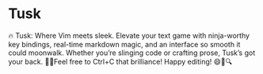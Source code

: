 # Tusk
🔥 Tusk: Where Vim meets sleek. Elevate your text game with ninja-worthy key bindings, real-time markdown magic, and an interface so smooth it could moonwalk. Whether you’re slinging code or crafting prose, Tusk’s got your back. 📝✨Feel free to Ctrl+C that brilliance!  Happy editing! 😄🚀🔍
